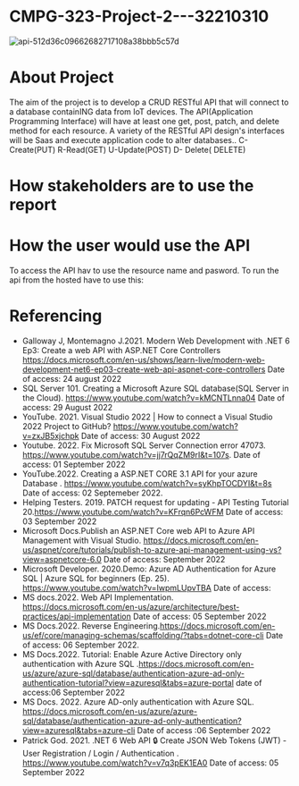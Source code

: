 # CMPG-323-Project-2---32210310
![api-512d36c09662682717108a38bbb5c57d](https://user-images.githubusercontent.com/38375869/186129418-4ea5a789-1a4f-49f9-b384-61a8c2ae4559.gif)
# About Project
The aim of the project is to develop a CRUD RESTful API that will connect to a database containING data from IoT devices. The API(Application Programming Interface) will have at least one get, post, patch, and delete method for each resource. A variety of the RESTful API design's interfaces will be Saas and execute application code to alter databases..
C-Create(PUT) R-Read(GET) U-Update(POST) D- Delete( DELETE)
# How stakeholders are to use the report

# How the user would use the API
To access the API hav to use the resource name and pasword.
To run the api from the hosted have to use this: 

# Referencing
- Galloway J, Montemagno J.2021. Modern Web Development with .NET 6 Ep3: Create a web API with ASP.NET Core Controllers https://docs.microsoft.com/en-us/shows/learn-live/modern-web-development-net6-ep03-create-web-api-aspnet-core-controllers Date of access: 24 august 2022
- SQL Server 101. Creating a Microsoft Azure SQL database(SQL Server in the Cloud). https://www.youtube.com/watch?v=kMCNTLnna04 Date of access: 29 August 2022
- YouTube. 2021. Visual Studio 2022 | How to connect a Visual Studio 2022 Project to GitHub? https://www.youtube.com/watch?v=zxJB5xjchpk Date of access: 30 August 2022
- Youtube. 2022. Fix Microsoft SQL Server Connection error 47073. https://www.youtube.com/watch?v=jj7rQqZM9rI&t=107s. Date of access: 01 September 2022
- YouTube.2022. Creating a ASP.NET CORE 3.1 API for your azure Database
. https://www.youtube.com/watch?v=syKhpTOCDYI&t=8s Date of access: 02 Septemeber 2022.
- Helping Testers. 2019. PATCH request for updating - API Testing Tutorial 20.https://www.youtube.com/watch?v=KFrqn6PcWFM Date of access: 03 September 2022
- Microsoft Docs.Publish an ASP.NET Core web API to Azure API Management with Visual Studio. https://docs.microsoft.com/en-us/aspnet/core/tutorials/publish-to-azure-api-management-using-vs?view=aspnetcore-6.0 Date of access: September 2022
- Microsoft Developer. 2020.Demo: Azure AD Authentication for Azure SQL | Azure SQL for beginners (Ep. 25). https://www.youtube.com/watch?v=IwpmLUpvTBA Date of access:
- MS docs.2022. Web API Implementation. https://docs.microsoft.com/en-us/azure/architecture/best-practices/api-implementation Date of access: 05 September 2022
- MS Docs.2022. Reverse Engineering.https://docs.microsoft.com/en-us/ef/core/managing-schemas/scaffolding/?tabs=dotnet-core-cli Date of access: 06 September 2022.
- MS Docs.2022. Tutorial: Enable Azure Active Directory only authentication with Azure SQL .https://docs.microsoft.com/en-us/azure/azure-sql/database/authentication-azure-ad-only-authentication-tutorial?view=azuresql&tabs=azure-portal date of access:06 September 2022
- MS Docs. 2022. Azure AD-only authentication with Azure SQL. https://docs.microsoft.com/en-us/azure/azure-sql/database/authentication-azure-ad-only-authentication?view=azuresql&tabs=azure-cli Date of access :06 September 2022
- Patrick God. 2021. .NET 6 Web API 🔒 Create JSON Web Tokens (JWT) - User Registration / Login / Authentication
. https://www.youtube.com/watch?v=v7q3pEK1EA0 Date of access: 05 September 2022

